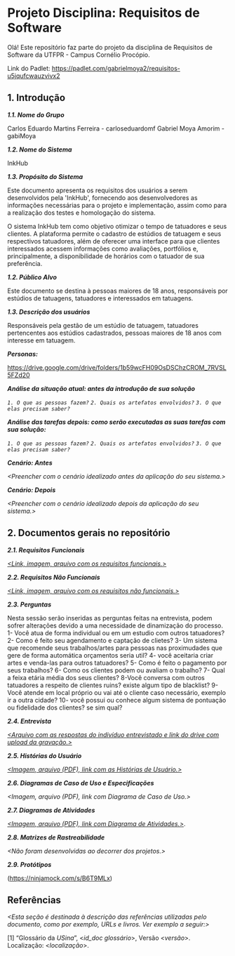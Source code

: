 
# Projeto Disciplina: Requisitos de Software

Olá! Este repositório faz parte do projeto da disciplina de Requisitos de Software da UTFPR - Campus Cornélio Procópio. 

Link do Padlet: 
https://padlet.com/gabrielmoya2/requisitos-u5jqufcwauzvivx2

## 1. Introdução

***1.1.  Nome do Grupo***

Carlos Eduardo Martins Ferreira - carloseduardomf
Gabriel Moya Amorim - gabiMoya

***1.2.  Nome do Sistema***

InkHub

***1.3.  Propósito do Sistema***

Este documento apresenta os requisitos dos usuários a serem desenvolvidos pela 'InkHub', fornecendo aos desenvolvedores as informações necessárias para o projeto e implementação, assim como para a realização dos testes e homologação do sistema.

O sistema InkHub tem como objetivo otimizar o tempo de tatuadores e seus clientes. A plataforma permite o cadastro de estúdios de tatuagem e seus respectivos tatuadores, além de oferecer uma interface para que clientes interessados acessem informações como avaliações, portfólios e, principalmente, a disponibilidade de horários com o tatuador de sua preferência.

***1.2.  Público Alvo***

Este documento se destina à pessoas maiores de 18 anos, responsáveis por estúdios de tatuagens, tatuadores e interessados em tatuagens.

***1.3. Descrição dos usuários***

Responsáveis pela gestão de um estúdio de tatuagem, tatuadores pertencentes aos estúdios cadastrados, pessoas maiores de 18 anos com interesse em tatuagem.

***Personas:***

https://drive.google.com/drive/folders/1b59wcFH09OsDSChzCROM_7RVSL5FZd20

***Análise da situação atual: antes da introdução de sua solução***

*`1. O que as pessoas fazem?`*
*`2. Quais os artefatos envolvidos?`*
*`3. O que elas precisam saber?`*

***Análise das tarefas depois: como serão executadas as suas tarefas com sua solução:***

*`1. O que as pessoas fazem?`*
*`2. Quais os artefatos envolvidos?`*
*`3. O que elas precisam saber?`*

***Cenário: Antes***

*<Preencher com o cenário idealizado antes da aplicação do seu sistema.>*

***Cenário: Depois***

*<Preencher com o cenário idealizado depois da aplicação do seu sistema.>*

## 2. Documentos gerais no repositório

***2.1. Requisitos Funcionais***

[*<Link, imagem, arquivo com os requisitos funcionais.>*](https://drive.google.com/file/d/1K3nNwe-w9xz_H0CwT9VPOTvrusT3ub0t/view?usp=sharing)

***2.2. Requisitos Não Funcionais***

[*<Link, imagem, arquivo com os requisitos não funcionais.>*](https://1drv.ms/w/c/e4cb7ee63fcb97e5/EeNkmnTm09ZNkyknuLy9JR4B-QWfoxXJQ2AzrfHLpqR4UA?e=sZOURb)

***2.3. Perguntas***


Nesta sessão serão inseridas as perguntas feitas na entrevista, podem sofrer alterações devido a  uma necessidade de dinamização do processo.
1- Você atua de forma individual ou em um estudio com outros tatuadores?
2- Como é feito seu agendamento e captação de clietes?
3- Um sistema que recomende seus trabalhos/artes para pessoas nas proximudades que gere de forma automática orçamentos seria util?
4- você aceitaria criar artes e venda-las para outros tatuadores?
5- Como é feito o pagamento por seus trabalhos?
6- Como os clientes podem ou avaliam o trabalho?
7- Qual a feixa etária média dos seus clientes?
8-Você conversa com outros tatuadores a respeito de clientes ruins? existe algum tipo de blacklist?
9-Você atende em local próprio ou vai até o cliente caso necessário, exemplo ir a outra cidade?
10- você possui ou conhece algum sistema de pontuação ou fidelidade dos clientes? se sim qual?

***2.4. Entrevista***

[*<Arquivo com as respostas do indivíduo entrevistado e link do drive com upload da gravação.>*](https://drive.google.com/file/d/1CgxrwmEbBrP_sdAaaWsniLJhp-kot6sS/view?usp=drive_link)


***2.5. Histórias do Usuário***

[*<Imagem, arquivo (PDF), link com as Histórias de Usuário.>*](https://drive.google.com/file/d/11lNGdanTdqj6CV236Xm77-jTspOpw6Kj/view?usp=sharing)

***2.6. Diagramas de Caso de Uso e Especificações***

*<Imagem, arquivo (PDF), link com Diagrama de Caso de Uso.>*

***2.7. Diagramas de Atividades***

[*<Imagem, arquivo (PDF), link com Diagrama de Atividades.>*](https://github.com/Inkhub-Corp/Inkhub/blob/main/image.png?raw=true).

***2.8. Matrizes de Rastreabilidade***

*<Não foram desenvolvidas ao decorrer dos projetos.>*

***2.9. Protótipos***

(https://ninjamock.com/s/B6T9MLx)

## Referências

*<Esta seção é destinada à descrição das referências utilizadas pelo documento, como por exemplo, URLs e livros. Ver exemplo a seguir:>*

[1] “Glossário da _USina_”, <_id_doc glossário_>, Versão <_versão_>. Localização: <_localização_>.
